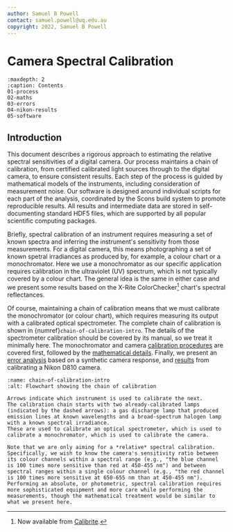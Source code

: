 ```yaml
---
author: Samuel B Powell
contact: samuel.powell@uq.edu.au
copyright: 2022, Samuel B Powell
---
```


# Camera Spectral Calibration

```{toctree}
:maxdepth: 2
:caption: Contents
01-process
02-maths
03-errors
04-nikon-results
05-software
```

## Introduction

This document describes a rigorous approach to estimating the relative spectral sensitivities of a digital camera.
Our process maintains a chain of calibration, from certified calibrated light sources through to the digital camera, to ensure consistent results.
Each step of the process is guided by mathematical models of the instruments, including consideration of measurement noise.
Our software is designed around individual scripts for each part of the analysis, coordinated by the Scons build system to promote reproducible results.
All results and intermediate data are stored in self-documenting standard HDF5 files, which are supported by all popular scientific computing packages.

Briefly, spectral calibration of an instrument requires measuring a set of known spectra and inferring the instrument's sensitivity from those measurements.
For a digital camera, this means photographing a set of known spetral irradiances as produced by, for example, a colour chart or a monochromator.
Here we use a monochromator as our specific application requires calibration in the ultraviolet (UV) spectrum, which is not typically covered by a colour chart.
The general idea is the same in either case and we present some results based on the X-Rite ColorChecker[^note-xrite] chart's spectral reflectances.

[^note-xrite]: Now available from [Calibrite](https://calibrite.com).

Of course, maintaining a chain of calibration means that we must calibrate the monochromator (or colour chart), which requires measuring its output with a calibrated optical spectrometer.
The complete chain of calibration is shown in {numref}`chain-of-calibration-intro`.
The details of the spectrometer calibration should be covered by its manual, so we treat it minimally here.
The monochromator and camera [calibration procedures](01-process) are covered first, followed by the [mathematical details](02-maths).
Finally, we present an [error analysis](03-errors) based on a synthetic camera response, and [results](04-nikon-results) from calibrating a Nikon D810 camera.

```{figure} chain-of-calibration.svg
:name: chain-of-calibration-intro
:alt: Flowchart showing the chain of calibration

Arrows indicate which instrument is used to calibrate the next.
The calibration chain starts with two already-calibrated lamps (indicated by the dashed arrows): a gas discharge lamp that produced emission lines at known wavelengths and a broad-spectrum halogen lamp with a known spectral irradiance.
These are used to calibrate an optical spectrometer, which is used to calibrate a monochromator, which is used to calibrate the camera.
```

```{warning}
Note that we are only aiming for a *relative* spectral calibration.
Specifically, we wish to know the camera's sensitivity ratio between its colour channels within a spectral range (e.g., "the blue channel is 100 times more sensitive than red at 450-455 nm") and between spectral ranges within a single colour channel (e.g., "the red channel is 100 times more sensitive at 650-655 nm than at 450-455 nm").
Performing an absolute, or photometric, spectral calibration requires more sophisticated equipment and more care while performing the measurements, though the mathematical treatment would be similar to what we present here.
```
